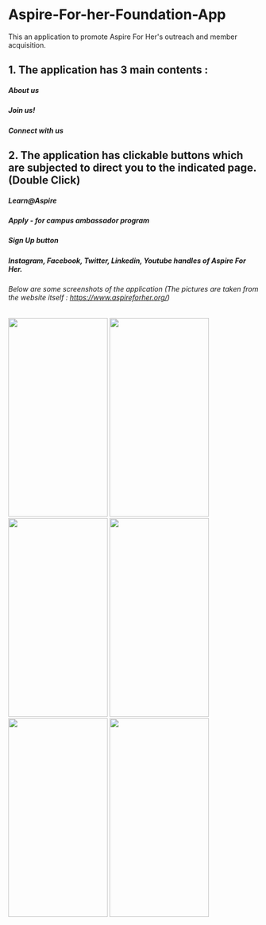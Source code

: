 # Aspire-For-her-Foundation-App
This an application to promote Aspire For Her's outreach and member acquisition. 

## 1. The application has 3 main contents : 
##### About us 
##### Join us!
##### Connect with us 

## 2. The application has clickable buttons which are subjected to direct you to the indicated page. (Double Click)
##### Learn@Aspire
##### Apply - for campus ambassador program
##### Sign Up button
##### Instagram, Facebook, Twitter, Linkedin, Youtube handles of Aspire For Her.

###### Below are some screenshots of the application (The pictures are taken from the website itself : https://www.aspireforher.org/)

<img src="https://user-images.githubusercontent.com/61702147/104091646-a9187a80-52a4-11eb-8d02-19c5f923cf6a.jpg" width="200" height="400">
<img src="https://user-images.githubusercontent.com/61702147/104091649-ab7ad480-52a4-11eb-87ab-bcdb5a7c3a99.jpg" width="200" height="400">
<img src="https://user-images.githubusercontent.com/61702147/104091650-addd2e80-52a4-11eb-9a60-37a6a372ed30.jpg" width="200" height="400">
<img src="https://user-images.githubusercontent.com/61702147/104091653-b03f8880-52a4-11eb-9509-4193e83d31a3.jpg" width="200" height="400">
<img src="https://user-images.githubusercontent.com/61702147/104091655-b2094c00-52a4-11eb-9ee3-e73bd07e7977.jpg" width="200" height="400">
<img src="https://user-images.githubusercontent.com/61702147/104091662-b9c8f080-52a4-11eb-9573-1a817cc1fc83.jpg" width="200" height="400">




